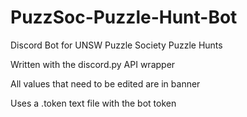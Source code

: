 # PuzzSoc-Puzzle-Hunt-Bot
Discord Bot for UNSW Puzzle Society Puzzle Hunts

Written with the discord.py API wrapper

All values that need to be edited are in banner

Uses a .token text file with the bot token
